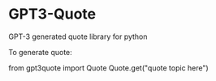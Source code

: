 # GPT3-Quote
GPT-3 generated quote library for python

To generate quote:


from gpt3quote import Quote
Quote.get("quote topic here")
